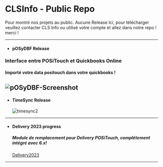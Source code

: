 # CLSInfo - Public Repo 
Pour montré nos projets au public. Aucune Release Ici, pour télécharger veuillez contacter CLS Info ou utilisé votre compte et allez dans notre repo ! merci !

---
+ #### pOSyDBF Release
### Interface entre POSiTouch et Quickbooks Online 
#### Importé votre data positouch dans votre quickbooks !  
  ![pOSyDBF-Screenshot](https://github.com/CLS-Info/CLS-Public/assets/22131318/0fc87e3f-0652-4cef-ac45-4db7c0cd4216)
---
+ #### TimeSync Release
  ![timesync2](https://github.com/CLS-Info/CLS-Public/assets/22131318/f3c3f5fd-c389-439c-9758-9a7ba2e6cd3c)
---

+ #### Delivery 2023 progress
  ##### Module de remplacement pour Delivery POSiTouch, complètement intégré avec 6.x! 
  [Delivery2023](https://drive.google.com/file/d/1_p35Z2FUCodTKDoxNxzVSwEXe4GibWJN/view)
---
